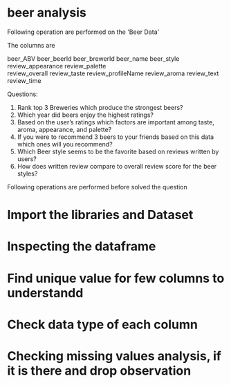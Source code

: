 # beer analysis

Following operation are performed on the 'Beer Data'

The columns are

beer_ABV	beer_beerId	beer_brewerId	beer_name	beer_style	review_appearance	review_palette	
review_overall	review_taste	review_profileName	review_aroma	review_text	review_time


Questions: 

1.	Rank top 3 Breweries which produce the strongest beers?
2.	Which year did beers enjoy the highest ratings? 
3.	 Based on the user’s ratings which factors are important among taste, aroma, appearance, and palette?
4.	If you were to recommend 3 beers to your friends based on this data which ones will you recommend?
5.	Which Beer style seems to be the favorite based on reviews written by users? 
6.	How does written review compare to overall review score for the beer styles?


Following operations are performed before solved the question

# Import the libraries and Dataset

# Inspecting the dataframe

# Find unique value for few columns to understandd

# Check data type of each column

# Checking missing values analysis, if it is there and drop observation



